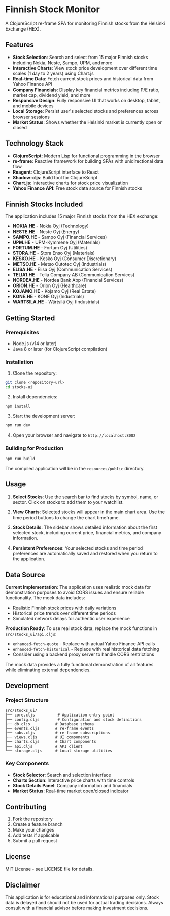 # Finnish Stock Monitor

A ClojureScript re-frame SPA for monitoring Finnish stocks from the Helsinki Exchange (HEX).

## Features

- **Stock Selection**: Search and select from 15 major Finnish stocks including Nokia, Neste, Sampo, UPM, and more
- **Interactive Charts**: View stock price development over different time scales (1 day to 2 years) using Chart.js
- **Real-time Data**: Fetch current stock prices and historical data from Yahoo Finance API
- **Company Financials**: Display key financial metrics including P/E ratio, market cap, dividend yield, and more
- **Responsive Design**: Fully responsive UI that works on desktop, tablet, and mobile devices
- **Local Storage**: Persist user's selected stocks and preferences across browser sessions
- **Market Status**: Shows whether the Helsinki market is currently open or closed

## Technology Stack

- **ClojureScript**: Modern Lisp for functional programming in the browser
- **re-frame**: Reactive framework for building SPAs with unidirectional data flow
- **Reagent**: ClojureScript interface to React
- **Shadow-cljs**: Build tool for ClojureScript
- **Chart.js**: Interactive charts for stock price visualization
- **Yahoo Finance API**: Free stock data source for Finnish stocks

## Finnish Stocks Included

The application includes 15 major Finnish stocks from the HEX exchange:

- **NOKIA.HE** - Nokia Oyj (Technology)
- **NESTE.HE** - Neste Oyj (Energy)
- **SAMPO.HE** - Sampo Oyj (Financial Services)
- **UPM.HE** - UPM-Kymmene Oyj (Materials)
- **FORTUM.HE** - Fortum Oyj (Utilities)
- **STORA.HE** - Stora Enso Oyj (Materials)
- **KESKO.HE** - Kesko Oyj (Consumer Discretionary)
- **METSO.HE** - Metso Outotec Oyj (Industrials)
- **ELISA.HE** - Elisa Oyj (Communication Services)
- **TELIA1.HE** - Telia Company AB (Communication Services)
- **NORDEA.HE** - Nordea Bank Abp (Financial Services)
- **ORION.HE** - Orion Oyj (Healthcare)
- **KOJAMO.HE** - Kojamo Oyj (Real Estate)
- **KONE.HE** - KONE Oyj (Industrials)
- **WARTSILA.HE** - Wärtsilä Oyj (Industrials)

## Getting Started

### Prerequisites

- Node.js (v14 or later)
- Java 8 or later (for ClojureScript compilation)

### Installation

1. Clone the repository:
```bash
git clone <repository-url>
cd stocks-ui
```

2. Install dependencies:
```bash
npm install
```

3. Start the development server:
```bash
npm run dev
```

4. Open your browser and navigate to `http://localhost:8082`

### Building for Production

```bash
npm run build
```

The compiled application will be in the `resources/public` directory.

## Usage

1. **Select Stocks**: Use the search bar to find stocks by symbol, name, or sector. Click on stocks to add them to your watchlist.

2. **View Charts**: Selected stocks will appear in the main chart area. Use the time period buttons to change the chart timeframe.

3. **Stock Details**: The sidebar shows detailed information about the first selected stock, including current price, financial metrics, and company information.

4. **Persistent Preferences**: Your selected stocks and time period preferences are automatically saved and restored when you return to the application.

## Data Source

**Current Implementation**: The application uses realistic mock data for demonstration purposes to avoid CORS issues and ensure reliable functionality. The mock data includes:
- Realistic Finnish stock prices with daily variations
- Historical price trends over different time periods
- Simulated network delays for authentic user experience

**Production Ready**: To use real stock data, replace the mock functions in `src/stocks_ui/api.cljs`:
- `enhanced-fetch-quote` - Replace with actual Yahoo Finance API calls
- `enhanced-fetch-historical` - Replace with real historical data fetching
- Consider using a backend proxy server to handle CORS restrictions

The mock data provides a fully functional demonstration of all features while eliminating external dependencies.

## Development

### Project Structure

```
src/stocks_ui/
├── core.cljs          # Application entry point
├── config.cljs        # Configuration and stock definitions
├── db.cljs           # Database schema
├── events.cljs       # re-frame events
├── subs.cljs         # re-frame subscriptions
├── views.cljs        # UI components
├── charts.cljs       # Chart components
├── api.cljs          # API client
└── storage.cljs      # Local storage utilities
```

### Key Components

- **Stock Selector**: Search and selection interface
- **Charts Section**: Interactive price charts with time controls
- **Stock Details Panel**: Company information and financials
- **Market Status**: Real-time market open/closed indicator

## Contributing

1. Fork the repository
2. Create a feature branch
3. Make your changes
4. Add tests if applicable
5. Submit a pull request

## License

MIT License - see LICENSE file for details.

## Disclaimer

This application is for educational and informational purposes only. Stock data is delayed and should not be used for actual trading decisions. Always consult with a financial advisor before making investment decisions.
